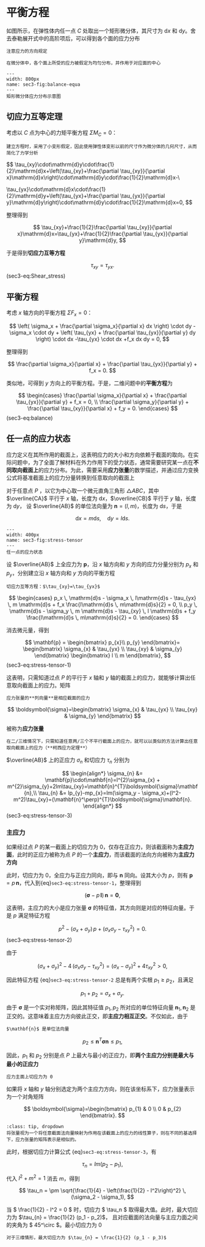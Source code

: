 # 平衡方程

如图所示，在弹性体内任一点 $C$ 处取出一个矩形微分体，其尺寸为 $\mathrm{d}x$ 和 $\mathrm{d}y$。舍去泰勒展开式中的高阶项后，可以得到各个面的应力分布

```{margin}
注意应力的方向规定
```

```{margin}
在微分体中，各个面上所受的应力被假定为均匀分布，并作用于对应面的中心
```

```{figure} ../../../images/Elasticity/chap1/balance-equa.png
---
width: 800px
name: sec3-fig:balance-equa
---
矩形微分体应力分布示意图
```

## 切应力互等定理

考虑以 $C$ 点为中心的力矩平衡方程 $\Sigma M_{C}=0$：

```{margin}
建立方程时，采用了小变形假定，因此使用弹性体变形以前的尺寸作为微分体的几何尺寸，从而简化了力学分析
```

$$
\tau_{xy}\cdot\mathrm{d}y\cdot\frac{1}{2}\mathrm{d}x+\left(\tau_{xy}+\frac{\partial \tau_{xy}}{\partial x}\mathrm{d}x\right)\cdot\mathrm{d}y\cdot\frac{1}{2}\mathrm{d}x-\\

\tau_{yx}\cdot\mathrm{d}x\cdot\frac{1}{2}\mathrm{d}y+\left(\tau_{yx}+\frac{\partial \tau_{yx}}{\partial y}\mathrm{d}y\right)\cdot\mathrm{d}y\cdot\frac{1}{2}\mathrm{d}x=0,
$$

整理得到

$$
\tau_{xy}+\frac{1}{2}\frac{\partial \tau_{xy}}{\partial x}\mathrm{d}x=\tau_{yx}+\frac{1}{2}\frac{\partial \tau_{yx}}{\partial y}\mathrm{d}y,
$$

于是得到**切应力互等方程**

$$
\tau_{xy}=\tau_{yx}.
$$ (sec3-eq:Shear_stress)

## 平衡方程
考虑 $x$ 轴方向的平衡方程 $\Sigma F_{x}=0$：

$$
\left( \sigma_x + \frac{\partial \sigma_x}{\partial x} dx \right) \cdot dy
-\sigma_x \cdot dy
+
\left( \tau_{yx} + \frac{\partial \tau_{yx}}{\partial y} dy \right) \cdot dx
-\tau_{yx} \cdot dx
+f_x dx dy  = 0,
$$

整理得到

$$
\frac{\partial \sigma_x}{\partial x} + \frac{\partial \tau_{yx}}{\partial y} + f_x = 0.
$$

类似地，可得到 $y$ 方向上的平衡方程。于是，二维问题中的**平衡方程**为

$$
\begin{cases}
\frac{\partial \sigma_x}{\partial x} + \frac{\partial \tau_{yx}}{\partial y} + f_x = 0, \\
\frac{\partial \sigma_y}{\partial y} + \frac{\partial \tau_{xy}}{\partial x} + f_y = 0.
\end{cases}
$$ (sec3-eq:balance)

## 任一点的应力状态

应力定义在其所作用的截面上，这表明应力的大小和方向依赖于截面的取向。在实际问题中，为了全面了解材料在外力作用下的受力状态，通常需要研究某一点在**不同取向截面上**的应力分布。为此，需要采用**应力张量**的数学描述，并通过应力变换公式将基准截面上的应力分量转换到任意取向的截面上

对于任意点 $P$ ，以它为中心取一个微元直角三角形 $\triangle ABC$，其中 $\overline{CA}$ 平行于 $x$ 轴，长度为 $\mathrm{d}x$，$\overline{CB}$ 平行于 $y$ 轴，长度为 $\mathrm{d}y$，
设 $\overline{AB}$ 的单位法向量为 $\mathbf{n}=(l,m)$，长度为 $\mathrm{d}s$，于是

$$
\mathrm{d}x = m\mathrm{d}s,\quad \mathrm{d}y = l\mathrm{d}s.
$$

```{figure} ../../../images/Elasticity/chap1/stress-tensor.png
---
width: 400px
name: sec3-fig:stress-tensor
---
任一点的应力状态
```

设 $\overline{AB}$ 上全应力为 $\mathbf{p}$，沿 $x$ 轴方向和 $y$ 方向的应力分量分别为 $p_{x}$ 和 $p_{y}$，分别建立沿 $x$ 轴方向和 $y$ 方向的平衡方程

```{margin}
切应力互等方程：$\tau_{xy}=\tau_{yx}$
```

$$
\begin{cases}
p_x \, \mathrm{d}s - \sigma_x \, l\mathrm{d}s -  \tau_{yx} \, m  \mathrm{d}s + f_x \frac{l\mathrm{d}s \, m\mathrm{d}s}{2} = 0, \\
p_y \, \mathrm{d}s - \sigma_y \, m  \mathrm{d}s -  \tau_{xy} \, l  \mathrm{d}s + f_y \frac{l\mathrm{d}s \, m\mathrm{d}s}{2} = 0.
\end{cases}
$$

消去微元量，得到

$$
\mathbf{p} = \begin{bmatrix}
p_{x}\\
p_{y}
\end{bmatrix}= \begin{bmatrix}
\sigma_{x} & \tau_{yx} \\
\tau_{xy} & \sigma_{y}
\end{bmatrix}
\begin{bmatrix}
l \\
m
\end{bmatrix},
$$ (sec3-eq:stress-tensor-1)

这表明，只需知道过点 $P$ 的平行于 $x$ 轴和 $y$ 轴的截面上的应力，就能够计算出任意取向截面上的应力。矩阵

```{margin}
应力张量的**列向量**是相应截面的应力
```

$$
\boldsymbol{\sigma}=\begin{bmatrix}
\sigma_{x} & \tau_{yx} \\
\tau_{xy} & \sigma_{y}
\end{bmatrix}
$$

被称为**应力张量**

```{note}
在二/三维情况下，只需知道任意两/三个不平行截面上的应力，就可以以类似的方法计算出任意取向截面上的应力（**柯西应力定理**）
```

$\overline{AB}$ 上的正应力 $\sigma_{n}$ 和切应力 $\tau_{n}$ 分别为

$$
\begin{align*}
\sigma_{n} &= \mathbf{p}\cdot\mathbf{n}=l^{2}\sigma_{x} + m^{2}\sigma_{y}+2lm\tau_{xy}=\mathbf{n}^{T}\boldsymbol{\sigma}\mathbf{n},\\
\tau_{n} &= lp_{y}-mp_{x}=lm(\sigma_y - \sigma_x)+(l^2-m^2)\tau_{xy}=(\mathbf{n}^\perp)^{T}\boldsymbol{\sigma}\mathbf{n}.
\end{align*}
$$ (sec3-eq:stress-tensor-3)

### 主应力

如果经过点 $P$ 的某一截面上的切应力为 0，仅存在正应力，则该截面称为**主应力面**，此时的正应力被称为点 $P$ 的一个**主应力**，而该截面的法向方向被称为**主应力方向**

此时，切应力为 0，全应力与正应力同向，即与 $\mathbf{n}$ 同向。设其大小为 $p$，则有 $\mathbf{p} = p\,\mathbf{n}$，代入到{eq}`sec3-eq:stress-tensor-1`，整理得到

$$
(\boldsymbol{\sigma} - p\,\mathbf{I})\,\mathbf{n} = \mathbf{0},
$$

这表明，主应力的大小是应力张量 $\boldsymbol{\sigma}$ 的特征值，其方向则是对应的特征向量。于是 $p$ 满足特征方程

$$
p^2 - (\sigma_x + \sigma_y)\,p + (\sigma_x \sigma_y - \tau_{xy}^2) = 0.
$$ (sec3-eq:stress-tensor-2)

由于

$$
(\sigma_x + \sigma_y)^2 - 4\,(\sigma_x \sigma_y - \tau_{xy}^2)=(\sigma_x - \sigma_y)^2 + 4\tau_{xy}^2 > 0,
$$

因此特征方程 {eq}`sec3-eq:stress-tensor-2` 总是有两个实根 $p_{1}\geq p_{2}$，且满足

$$
p_{1}+p_{2} = \sigma_{x} + \sigma_{y}.
$$

由于 $\boldsymbol{\sigma}$ 是一个实对称矩阵，因此其特征值 $p_1, p_2$ 所对应的单位特征向量 $\mathbf{n}_{1},\mathbf{n}_{2}$ 是正交的。这意味着主应力方向彼此正交，即**主应力相互正交**。不仅如此，由于

```{margin}
$\mathbf{n}$ 是单位法向量
```

$$
p_2 \leq \mathbf{n}^{T}\boldsymbol{\sigma}\mathbf{n} \leq p_1,
$$

因此，$p_1$ 和 $p_2$ 分别是点 $P$ 上最大与最小的正应力，即**两个主应力分别是最大与最小的正应力**

```{margin}
应力主面上切应力为 0
```

如果将 $x$ 轴和 $y$ 轴分别选定为两个主应力方向，则在该坐标系下，应力张量表示为一个对角矩阵

$$
\boldsymbol{\sigma}=\begin{bmatrix}
p_{1} & 0 \\
0 & p_{2}
\end{bmatrix}.
$$

```{admonition} 基变换与张量变换
:class: tip, dropdown
将张量视为一个将任意截面法向量映射为作用在该截面上的应力的线性算子，则在不同的基选择下，应力张量的矩阵表示是相似的。
```

此时，根据切应力计算公式 {eq}`sec3-eq:stress-tensor-3`，有

$$
\tau_{n} = lm(p_{2} - p_{1}),
$$

代入 $l^2 + m^2 = 1$ 消去 $m$，得到

$$
\tau_n = \pm \sqrt{\frac{1}{4} - \left(\frac{1}{2} - l^2\right)^2} \, (\sigma_2 - \sigma_1),
$$

当 $ \frac{1}{2} - l^2 = 0 $ 时，切应力 $ \tau_n $ 取得最大值。此时，最大切应力为 $\tau_{n} = \frac{1}{2} (p_1 - p_2)$，
且对应截面的法向量与主应力面之间的夹角为 $ 45^\circ $。最小切应力为 0

```{note}
对于三维情形，最大切应力为 $\tau_{n} = \frac{1}{2} (p_1 - p_3)$
```
